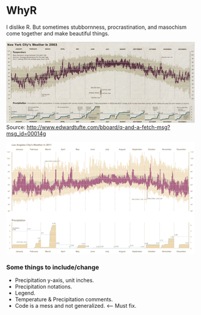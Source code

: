 # WhyR
I dislike R. But sometimes stubbornness, procrastination, and masochism come together and make beautiful things.


![New York City Weather in 2003 - Source: New York Time January 4, 2004](https://github.com/0Celestine/WhyR/blob/master/images/New%20York%20City's%20Weather%20in%202003%20-%20NYT.jpg)  
Source: http://www.edwardtufte.com/bboard/q-and-a-fetch-msg?msg_id=00014g

![Los Angeles Weather in 2011](https://github.com/0Celestine/WhyR/blob/master/images/Los%20Angeles%202011%20Weather.png)

### Some things to include/change 
* Precipitation y-axis, unit inches.
* Precipitation notations.
* Legend.
* Temperature & Precipitation comments.
* Code is a mess and not generalized. <-- Must fix. 



